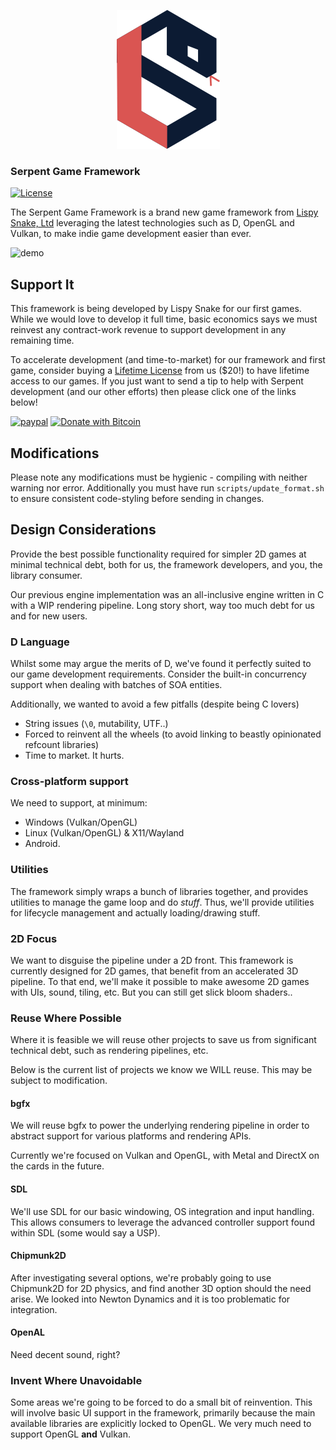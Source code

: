 <p align="center">
  <img width="165" height="222" src="https://github.com/lispysnake/serpent/raw/master/.github/logo.png">
</p>

### Serpent Game Framework

[![License](https://img.shields.io/badge/License-ZLib-blue.svg)](https://opensource.org/licenses/ZLib)

The Serpent Game Framework is a brand new game framework from [Lispy Snake, Ltd](https://lispysnake.com) leveraging
the latest technologies such as D, OpenGL and Vulkan, to make indie game
development easier than ever.

![demo](https://github.com/lispysnake/serpent/raw/master/.github/screenshot.png)

## Support It

This framework is being developed by Lispy Snake for our first games.
While we would love to develop it full time, basic economics says we
must reinvest any contract-work revenue to support development in
any remaining time.

To accelerate development (and time-to-market) for our framework
and first game, consider buying a [Lifetime License](https://lispysnake.com/the-game-raiser) from
us ($20!) to have lifetime access to our games. If you just want to send a tip
to help with Serpent development (and our other efforts) then please click one
of the links below!

[![paypal](https://www.paypalobjects.com/en_US/i/btn/btn_donateCC_LG.gif)](https://www.paypal.com/cgi-bin/webscr?cmd=_s-xclick&hosted_button_id=VYHL9CEFSNCVA) [![Donate with Bitcoin](https://en.cryptobadges.io/badge/small/168AkAQszA7mZSv2epzYoPq4qnefiyhAKG)](https://en.cryptobadges.io/donate/168AkAQszA7mZSv2epzYoPq4qnefiyhAKG)

## Modifications

Please note any modifications must be hygienic - compiling with neither
warning nor error. Additionally you must have run `scripts/update_format.sh` to
ensure consistent code-styling before sending in changes.

## Design Considerations

Provide the best possible functionality required for simpler 2D games
at minimal technical debt, both for us, the framework developers, and
you, the library consumer.

Our previous engine implementation was an all-inclusive engine written
in C with a WIP rendering pipeline. Long story short, way too much
debt for us and for new users.

### D Language

Whilst some may argue the merits of D, we've found it perfectly suited
to our game development requirements. Consider the built-in concurrency
support when dealing with batches of SOA entities.

Additionally, we wanted to avoid a few pitfalls (despite being C lovers)

 - String issues (`\0`, mutability, UTF..)
 - Forced to reinvent all the wheels (to avoid linking to beastly opinionated refcount libraries)
 - Time to market. It hurts.

### Cross-platform support

We need to support, at minimum:

 - Windows (Vulkan/OpenGL)
 - Linux (Vulkan/OpenGL) & X11/Wayland
 - Android.

### Utilities

The framework simply wraps a bunch of libraries together, and provides utilities
to manage the game loop and do *stuff*. Thus, we'll provide utilities for
lifecycle management and actually loading/drawing stuff.

### 2D Focus

We want to disguise the pipeline under a 2D front. This framework is currently
designed for 2D games, that benefit from an accelerated 3D pipeline.
To that end, we'll make it possible to make awesome 2D games with UIs,
sound, tiling, etc. But you can still get slick bloom shaders..

### Reuse Where Possible

Where it is feasible we will reuse other projects to save us from
significant technical debt, such as rendering pipelines, etc.

Below is the current list of projects we know we WILL reuse. This may
be subject to modification.

#### bgfx

We will reuse bgfx to power the underlying rendering pipeline in
order to abstract support for various platforms and rendering APIs.

Currently we're focused on Vulkan and OpenGL, with Metal and DirectX
on the cards in the future.

#### SDL

We'll use SDL for our basic windowing, OS integration and input
handling. This allows consumers to leverage the advanced controller
support found within SDL (some would say a USP).

#### Chipmunk2D

After investigating several options, we're probably going to use Chipmunk2D
for 2D physics, and find another 3D option should the need arise. We looked
into Newton Dynamics and it is too problematic for integration.

#### OpenAL

Need decent sound, right?

### Invent Where Unavoidable

Some areas we're going to be forced to do a small bit of reinvention.
This will involve basic UI support in the framework, primarily because
the main available libraries are explicitly locked to OpenGL. We very
much need to support OpenGL **and** Vulkan.
